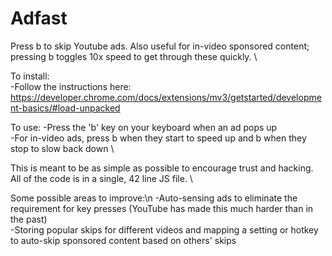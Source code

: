 
# Adfast

Press b to skip Youtube ads. Also useful for in-video sponsored content; pressing b toggles 10x speed to get through these quickly. \

To install: \
-Follow the instructions here: https://developer.chrome.com/docs/extensions/mv3/getstarted/development-basics/#load-unpacked

To use:
-Press the 'b' key on your keyboard when an ad pops up \
-For in-video ads, press b when they start to speed up and b when they stop to slow back down \


This is meant to be as simple as possible to encourage trust and hacking. All of the code is in a single, 42 line JS file. \

Some possible areas to improve:\n
-Auto-sensing ads to eliminate the requirement for key presses (YouTube has made this much harder than in the past) \
-Storing popular skips for different videos and mapping a setting or hotkey to auto-skip sponsored content based on others' skips
